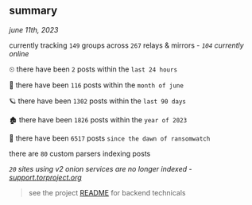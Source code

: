 
## summary
_june 11th, 2023_

currently tracking `149` groups across `267` relays & mirrors - _`104` currently online_

⏲ there have been `2` posts within the `last 24 hours`

🦈 there have been `116` posts within the `month of june`

🪐 there have been `1302` posts within the `last 90 days`

🏚 there have been `1826` posts within the `year of 2023`

🦕 there have been `6517` posts `since the dawn of ransomwatch`

there are `80` custom parsers indexing posts

_`20` sites using v2 onion services are no longer indexed - [support.torproject.org](https://support.torproject.org/onionservices/v2-deprecation/)_

> see the project [README](https://github.com/joshhighet/ransomwatch#ransomwatch--) for backend technicals
